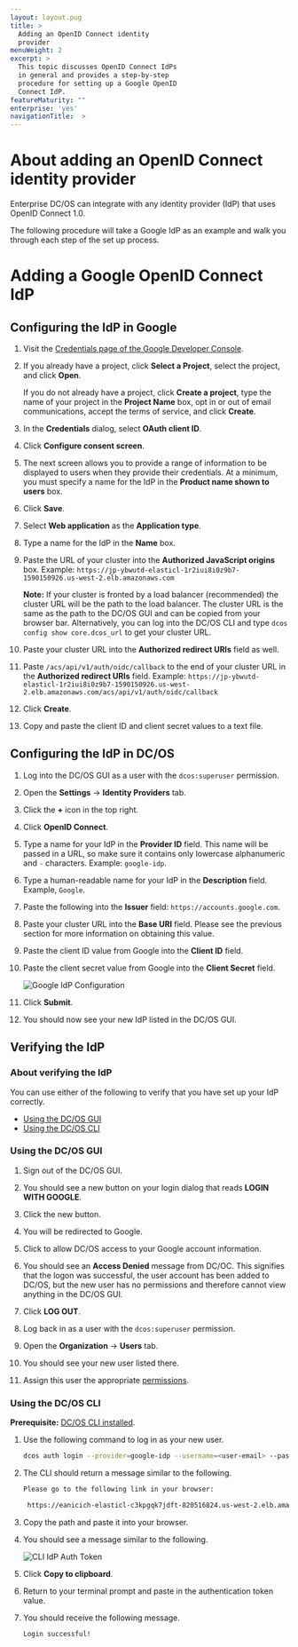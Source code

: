 ```yaml
---
layout: layout.pug
title: >
  Adding an OpenID Connect identity
  provider
menuWeight: 2
excerpt: >
  This topic discusses OpenID Connect IdPs
  in general and provides a step-by-step
  procedure for setting up a Google OpenID
  Connect IdP.
featureMaturity: ""
enterprise: 'yes'
navigationTitle:  >
---
```





# About adding an OpenID Connect identity provider

Enterprise DC/OS can integrate with any identity provider (IdP) that uses OpenID Connect 1.0. 

The following procedure will take a Google IdP as an example and walk you through each step of the set up process.


# Adding a Google OpenID Connect IdP


## Configuring the IdP in Google

1. Visit the [Credentials page of the Google Developer Console](https://console.developers.google.com/apis/credentials?project=_).

1. If you already have a project, click **Select a Project**, select the project, and click **Open**.

   If you do not already have a project, click **Create a project**, type the name of your project in the **Project Name** box, opt in or out of email communications, accept the terms of service, and click **Create**.

1. In the **Credentials** dialog, select **OAuth client ID**.

1. Click **Configure consent screen**.

1. The next screen allows you to provide a range of information to be displayed to users when they provide their credentials. At a minimum, you must specify a name for the IdP in the **Product name shown to users** box.

1. Click **Save**.

1. Select **Web application** as the **Application type**.

1. Type a name for the IdP in the **Name** box.

1. Paste the URL of your cluster into the **Authorized JavaScript origins** box. Example: `https://jp-ybwutd-elasticl-1r2iui8i0z9b7-1590150926.us-west-2.elb.amazonaws.com`

    **Note:** If your cluster is fronted by a load balancer (recommended) the cluster URL will be the path to the load balancer. The cluster URL is the same as the path to the DC/OS GUI and can be copied from your browser bar. Alternatively, you can log into the DC/OS CLI and type `dcos config show core.dcos_url` to get your cluster URL. 

1. Paste your cluster URL into the **Authorized redirect URIs** field as well.

1. Paste `/acs/api/v1/auth/oidc/callback` to the end of your cluster URL in the **Authorized redirect URIs** field. Example: `https://jp-ybwutd-elasticl-1r2iui8i0z9b7-1590150926.us-west-2.elb.amazonaws.com/acs/api/v1/auth/oidc/callback`

1. Click **Create**.

1. Copy and paste the client ID and client secret values to a text file.

## Configuring the IdP in DC/OS

1. Log into the DC/OS GUI as a user with the `dcos:superuser` permission.

1. Open the **Settings** -> **Identity Providers** tab.

1. Click the **+** icon in the top right.

1. Click **OpenID Connect**.

1. Type a name for your IdP in the **Provider ID** field. This name will be passed in a URL, so make sure it contains only lowercase alphanumeric and `-` characters. Example: `google-idp`.

1. Type a human-readable name for your IdP in the **Description** field. Example, `Google`.

1. Paste the following into the **Issuer** field: `https://accounts.google.com`.

1. Paste your cluster URL into the **Base URI** field. Please see the previous section for more information on obtaining this value. 

1. Paste the client ID value from Google into the **Client ID** field.

1. Paste the client secret value from Google into the **Client Secret** field.

    ![Google IdP Configuration](/docs/1.9/img/oidc-google.png) 

11. Click **Submit**.

12. You should now see your new IdP listed in the DC/OS GUI.


## Verifying the IdP

### About verifying the IdP

You can use either of the following to verify that you have set up your IdP correctly.

- [Using the DC/OS GUI](#using-gui)
- [Using the DC/OS CLI](#using-cli)

### <a name="using-gui"></a>Using the DC/OS GUI

1. Sign out of the DC/OS GUI.

1. You should see a new button on your login dialog that reads **LOGIN WITH GOOGLE**.

1. Click the new button.

1. You will be redirected to Google.

1. Click to allow DC/OS access to your Google account information.

1. You should see an **Access Denied** message from DC/OC. This signifies that the logon was successful, the user account has been added to DC/OS, but the new user has no permissions and therefore cannot view anything in the DC/OS GUI.

1. Click **LOG OUT**.

1. Log back in as a user with the `dcos:superuser` permission.

1. Open the **Organization** -> **Users** tab.

1. You should see your new user listed there.

1. Assign this user the appropriate [permissions](/docs/1.9/security/perms-reference/). 
 
### <a name="using-cli"></a>Using the DC/OS CLI

**Prerequisite:** [DC/OS CLI installed](/docs/1.9/cli/install/).

1. Use the following command to log in as your new user.

   ```bash
   dcos auth login --provider=google-idp --username=<user-email> --password=<secret-password>
   ```
   
1. The CLI should return a message similar to the following.

   ```bash
   Please go to the following link in your browser:

    https://eanicich-elasticl-c3kpgqk7jdft-820516824.us-west-2.elb.amazonaws.com/acs/api/v1/auth/login?oidc-provider=google-idp&target=dcos:authenticationresponse:html
   ```
   
1. Copy the path and paste it into your browser. 

1. You should see a message similar to the following.

    ![CLI IdP Auth Token](/docs/1.9/img/cli-auth-token.png)
    
1. Click **Copy to clipboard**.

1. Return to your terminal prompt and paste in the authentication token value.

1. You should receive the following message. 

   ```bash
   Login successful! 
   ```